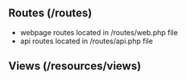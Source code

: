 ## Routes (/routes)
* webpage routes located in /routes/web.php file
* api routes located in /routes/api.php file


## Views (/resources/views)